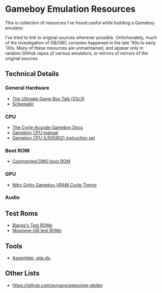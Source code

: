 # Gameboy Emulation Resources

This is collection of resources I've found useful while building a Gameboy emulator.

I've tried to link to original sources wherever possible. Unfortunately, much of the investigation of GB/GBC consoles happened in the late '90s to early '00s. Many of these resources are unmaintained, and appear only in random GitHub repos of various emulators, or mirrors of mirrors of the original sources.

## Technical Details

### General Hardware

* [The Ultimate Game Boy Talk (33c3)](https://www.youtube.com/watch?v=HyzD8pNlpwI)
* [Schematic](http://marc.rawer.de/Gameboy/gameboy1.gif)

### CPU

* [The Cycle-Acurate Gameboy Docs](https://github.com/AntonioND/giibiiadvance/blob/master/docs/TCAGBD.pdf)
* [Gameboy CPU manual](http://marc.rawer.de/Gameboy/Docs/GBCPUman.pdf)
* [Gameboy CPU (LR35902) instruction set](http://www.pastraiser.com/cpu/gameboy/gameboy_opcodes.html)

### Boot ROM

* [Commented DMG boot ROM](http://www.neviksti.com/DMG/DMG_ROM.asm)

### GPU

* [Nitty Gritty Gameboy VRAM Cycle Timing](http://blog.kevtris.org/blogfiles/Nitty%20Gritty%20Gameboy%20VRAM%20Timing.txt)

### Audio

## Test Roms

* [Blargg's Test ROMs](http://gbdev.gg8.se/wiki/articles/Test_ROMs)
* [Mooneye-GB test ROMs](https://github.com/Gekkio/mooneye-gb)

## Tools

* [Assembler, wla-dx](https://github.com/vhelin/wla-dx),

## Other Lists

* https://github.com/avivace/awesome-gbdev
